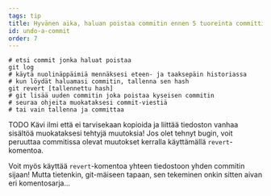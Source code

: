 ```yaml
---
tags: tip
title: Hyvänen aika, haluan poistaa commitin ennen 5 tuoreinta committia!
id: undo-a-commit
order: 7
---
```


```git
# etsi commit jonka haluat poistaa
git log
# käytä nuolinäppäimiä mennäksesi eteen- ja taaksepäin historiassa
# kun löydät haluamasi commitin, tallenna sen hash
git revert [tallennettu hash]
# git lisää uuden commitin joka poistaa kyseisen commitin
# seuraa ohjeita muokataksesi commit-viestiä 
# tai vain tallenna ja committaa
```
TODO
Kävi ilmi että ei tarvisekaan kopioida ja liittää tiedoston vanhaa sisältöä muokataksesi tehtyjä muutoksia! Jos olet tehnyt bugin, voit peruuttaa commitissa olevat muutokset kerralla käyttämällä `revert`-komentoa.

Voit myös käyttää `revert`-komentoa yhteen tiedostoon yhden commitin sijaan! Mutta tietenkin, git-mäiseen tapaan, sen tekeminen onkin sitten aivan eri komentosarja...